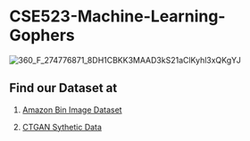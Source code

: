 # CSE523-Machine-Learning-Gophers

![360_F_274776871_8DH1CBKK3MAAD3kS21aClKyhl3xQKgYJ](https://user-images.githubusercontent.com/46780667/114293818-ed3f3500-9ab6-11eb-88f9-8e2ff7037fe0.jpg)

## Find our Dataset at

1. [Amazon Bin Image Dataset](https://www.kaggle.com/dhruvildave/amazon-bin-image-dataset)

2. [CTGAN Sythetic Data](https://www.kaggle.com/dhatrikapuriya/merged-data)
